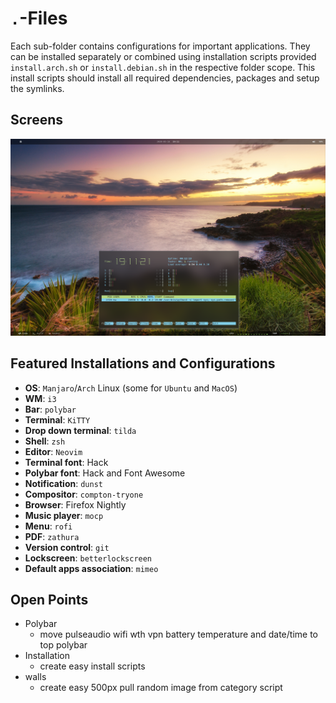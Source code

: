 # `.`-Files

Each sub-folder contains configurations for important applications. They can be
installed separately or combined using installation scripts provided
`install.arch.sh` or `install.debian.sh` in the respective folder scope. This
install scripts should install all required dependencies, packages and setup
the symlinks.

## Screens

![Monitor 1](./screenshots/Screen1.png)

## Featured Installations and Configurations

- **OS**: `Manjaro`/`Arch` Linux (some for `Ubuntu` and `MacOS`)
- **WM**: `i3`
- **Bar**: `polybar`
- **Terminal**: `KiTTY`
- **Drop down terminal**: `tilda`
- **Shell**: `zsh`
- **Editor**: `Neovim`
- **Terminal font**: Hack
- **Polybar font**: Hack and Font Awesome
- **Notification**: `dunst`
- **Compositor**: `compton-tryone`
- **Browser**: Firefox Nightly
- **Music player**: `mocp`
- **Menu**: `rofi`
- **PDF**: `zathura`
- **Version control**: `git`
- **Lockscreen**: `betterlockscreen`
- **Default apps association**: `mimeo`

## Open Points

- Polybar
  - move pulseaudio wifi wth vpn battery temperature and date/time to top polybar
- Installation
  - create easy install scripts
- walls
  - create easy 500px pull random image from category script
